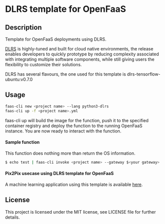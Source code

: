 # DLRS template for OpenFaaS

## Description
Template for OpenFaaS deployments using DLRS.

[DLRS](https://github.com/intel/stacks/tree/master/dlrs) is highly-tuned and built for cloud native environments, the release enables developers to quickly prototype by reducing complexity associated with integrating multiple software components, while still giving users the flexibility to customize their solutions.

DLRS has several flavours, the one used for this template is dlrs-tensorflow-ubuntu:v0.7.0

## Usage

```bash
faas-cli new <project name> --lang python3-dlrs
faas-cli up -f <project name>.yml
```

faas-cli up will build the image for the function, push it to the specified container registry and deploy the function to the running OpenFaaS instance. You are now ready to interact with the function.

#### Sample function

This function does nothing more than return the OS information.

```bash
$ echo test | faas-cli invoke <project name> --gateway $<your gateway>
```

#### Pix2Pix usecase using DLRS template for OpenFaaS

A machine learning application using this template is available [here](https://github.com/intel/stacks-usecase/tree/master/pix2pix).

## License
This project is licensed under the MIT license, see LICENSE file for further details.
